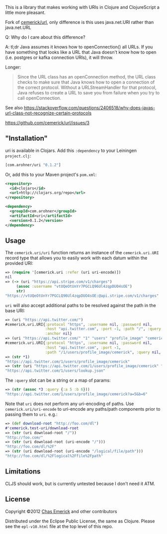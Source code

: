 This is a library that makes working with URIs in Clojure and ClojureScript a
little more pleasant.

Fork of [cemerick/url](https://github.com/cemerick/url), only difference is this uses java.net.URI rather than java.net.URL

Q: Why do I care about this difference?

A: tl;dr Java assumes it knows how to openConnection() all URLs. If you have something that looks like a URL that Java doesn't know how to open (i.e. postgres or kafka connection URIs), it will throw. 

Longer:

> Since the URL class has an openConnection method, the URL class checks to make sure that Java knows how to open a connection of the correct protocol. Without a URLStreamHandler for that protocol, Java refuses to create a URL to save you from failure when you try to call openConnection.

See also
https://stackoverflow.com/questions/2406518/why-does-javas-url-class-not-recognize-certain-protocols

https://github.com/cemerick/url/issues/3

## "Installation"

uri is available in Clojars. Add this `:dependency` to your Leiningen
`project.clj`:

```clojure
[com.arohner/uri "0.1.2"]
```

Or, add this to your Maven project's `pom.xml`:

```xml
<repository>
  <id>clojars</id>
  <url>http://clojars.org/repo</url>
</repository>

<dependency>
  <groupId>com.arohner</groupId>
  <artifactId>uri</artifactId>
  <version>0.1.2</version>
</dependency>
```

## Usage

The `cemerick.uri/uri` function returns an instance of the
`cemerick.uri.URI` record type that allows you to easily work with each
datum within the provided URI:

```clojure
=> (require '[cemerick.uri :refer (uri uri-encode)])
nil
=> (-> (uri "https://api.stripe.com/v1/charges")
     (assoc :username "vtUQeOtUnYr7PGCLQ96Ul4zqpDUO4sOE")
     str)
"https://vtUQeOtUnYr7PGCLQ96Ul4zqpDUO4sOE:@api.stripe.com/v1/charges"
```

`uri` will also accept additional paths to be resolved against the path
in the base URI:

```clojure
=> (uri "https://api.twitter.com/")
#cemerick.uri.URI{:protocol "https", :username nil, :password nil,
                  :host "api.twitter.com", :port -1, :path "/", :query nil,
                  :anchor nil}
=> (uri "https://api.twitter.com/" "1" "users" "profile_image" "cemerick")
#cemerick.uri.URI{:protocol "https", :username nil, :password nil,
                  :host "api.twitter.com", :port -1,
                  :path "/1/users/profile_image/cemerick", :query nil, :anchor nil}
=> (str *1)
"https://api.twitter.com/1/users/profile_image/cemerick"
=> (str (uri "https://api.twitter.com/1/users/profile_image/cemerick" "../../lookup.json"))
"https://api.twitter.com/1/users/lookup.json"
```

The `:query` slot can be a string or a map of params:

```clojure
=> (str (assoc *3 :query {:a 5 :b 6}))
"https://api.twitter.com/1/users/profile_image/cemerick?a=5&b=6"
```

Note that `uri` does not perform any uri-encoding of paths.  Use
`cemerick.uri/uri-encode` to uri-encode any paths/path components prior
to passing them to `uri`.  e.g.:

```clojure
=> (def download-root "http://foo.com/dl")
#'cemerick.test-uri/download-root
=> (str (uri download-root "/"))
"http://foo.com/"
=> (str (uri download-root (uri-encode "/")))
"http://foo.com/dl/%2F"
=> (str (uri download-root (uri-encode "/logical/file/path")))
"http://foo.com/dl/%2Flogical%2Ffile%2Fpath"
```

## Limitations

CLJS should work, but is currently untested because I don't need it ATM.

## License

Copyright ©2012 [Chas Emerick](http://cemerick.com) and other contributors

Distributed under the Eclipse Public License, the same as Clojure.
Please see the `epl-v10.html` file at the top level of this repo.
